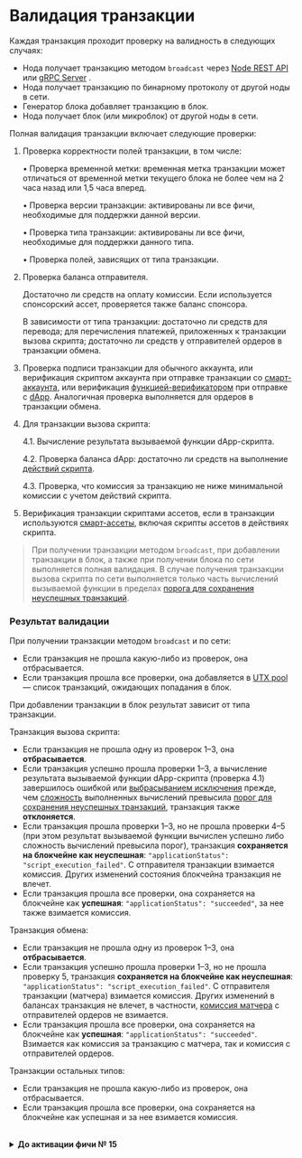 # Валидация транзакции

Каждая транзакция проходит проверку на валидность в следующих случаях:
* Нода получает транзакцию методом `broadcast` через [Node REST API](/ru/waves-node/node-api/) или [gRPC Server](/ru/waves-node/extensions/grpc-server/) .
* Нода получает транзакцию по бинарному протоколу от другой ноды в сети.
* Генератор блока добавляет транзакцию в блок.
* Нода получает блок (или микроблок) от другой ноды в сети.

Полная валидация транзакции включает следующие проверки:

1. Проверка корректности полей транзакции, в том числе:

   • Проверка временной метки: временная метка транзакции может отличаться от временной метки текущего блока не более чем на 2 часа назад или 1,5 часа вперед.

   • Проверка версии транзакции: активированы ли все фичи, необходимые для поддержки данной версии.

   • Проверка типа транзакции: активированы ли все фичи, необходимые для поддержки данного типа.

   • Проверка полей, зависящих от типа транзакции.

2. Проверка баланса отправителя.

   Достаточно ли средств на оплату комиссии. Если используется спонсорский ассет, проверяется также баланс спонсора.

   В зависимости от типа транзакции: достаточно ли средств для перевода; для перечисления платежей, приложенных к транзакции вызова скрипта; достаточно ли средств у отправителей ордеров в транзакции обмена.

3. Проверка подписи транзакции для обычного аккаунта, или верификация скриптом аккаунта при отправке транзакции со [смарт-аккаунта](/ru/blockchain/account/dapp), или верификация [функцией-верификатором](/ru/ride/functions/verifier-function) при отправке с [dApp](/ru/blockchain/account/dapp). Аналогичная проверка выполняется для ордеров в транзакции обмена.
4. Для транзакции вызова скрипта:

   4.1. Вычисление результата вызываемой функции dApp-скрипта.

   4.2. Проверка баланса dApp: достаточно ли средств на выполнение [действий скрипта](/ru/ride/structures/script-actions/).

   4.3. Проверка, что комиссия за транзакцию не ниже минимальной комиссии с учетом действий скрипта.

5. Верификация транзакции скриптами ассетов, если в транзакции используются [смарт-ассеты](/ru/blockchain/token/smart-asset), включая скрипты ассетов в действиях скрипта.

> При получении транзакции методом `broadcast`, при добавлении транзакции в блок, а также при получении блока по сети выполняется полная валидация. В случае получения транзакции вызова скрипта по сети выполняется только часть вычислений вызываемой функции в пределах [порога для сохранения неуспешных транзакций](/ru/ride/limits/).

### Результат валидации

При получении транзакции методом `broadcast` и по сети:
* Если транзакция не прошла какую-либо из проверок, она отбрасывается.
* Если транзакция прошла все проверки, она добавляется в [UTX pool](/ru/blockchain/transaction/#utx-pool) — список транзакций, ожидающих попадания в блок.

При добавлении транзакции в блок результат зависит от типа транзакции.

Транзакция вызова скрипта:
* Если транзакция не прошла одну из проверок 1–3, она **отбрасывается**.
* Если транзакция успешно прошла проверки 1–3, а вычисление результата вызываемой функции dApp-скрипта (проверка 4.1) завершилось ошибкой или [выбрасыванием исключения](/ru/ride/exceptions) прежде, чем [сложность](/ru/ride/base-concepts/complexity) выполненных вычислений превысила [порог для сохранения неуспешных транзакций](/ru/ride/limits/), транзакция также **отклоняется**.
* Если транзакция прошла проверки 1–3, но не прошла проверки 4–5 (при этом результат вызываемой функции вычислен успешно либо сложность вычислений превысила порог), транзакция **сохраняется на блокчейне как неуспешная**: `"applicationStatus": "script_execution_failed"`. С отправителя транзакции взимается комиссия. Других изменений состояния блокчейна транзакция не влечет.
* Если транзакция прошла все проверки, она сохраняется на блокчейне как **успешная**: `"applicationStatus": "succeeded"`, за нее также взимается комиссия.

Транзакция обмена:
* Если транзакция не прошла одну из проверок 1–3, она **отбрасывается**.
* Если транзакция успешно прошла проверки 1–3, но не прошла проверку 5, транзакция **сохраняется на блокчейне как неуспешная**: `"applicationStatus": "script_execution_failed"`. С отправителя транзакции (матчера) взимается комиссия. Других изменений в балансах транзакция не влечет, в частности, [комиссия матчера](/ru/blockchain/transaction-type/exchange-transaction#комиссия-матчера) с отправителей ордеров не взимается.
* Если транзакция прошла все проверки, она сохраняется на блокчейне как **успешная**: `"applicationStatus": "succeeded"`. Взимается как комиссия за транзакцию с матчера, так и комиссия с отправителей ордеров.

Транзакции остальных типов:
* Если транзакция не прошла какую-либо из проверок, она отбрасывается.
* Если транзакция прошла все проверки, она сохраняется на блокчейне как успешная и за нее взимается комиссия.

<br/>
<details><summary><b>До активации фичи № 15</b></summary>

До активации фичи №&nbsp;15 “Ride V4, VRF, Protobuf, Failed transactions” действовал другой порядок валидации транзакций. В частности, была возможной оплата комиссии за транзакцию вызова скрипта за счет средств, переведенных dApp-скриптом отправителю.

![](./_assets/tx-validaton.png)

1. Проверка корректности полей транзакции, в том числе:

   • Проверка временной метки: временная метка транзакции может отличаться от временной метки текущего блока не более чем на 2 часа назад или 1,5 часа вперед.

   • Проверка версии транзакции: активированы ли все фичи, необходимые для поддержки данной версии.

   • Проверка типа транзакции: активированы ли все фичи, необходимые для поддержки данного типа.

   • Проверка полей, зависящих от типа транзакции.

2. Проверка подписи транзакции для обычного аккаунта, или верификация скриптом аккаунта при отправке транзакции со [смарт-аккаунта](/ru/blockchain/account/dapp), или верификация [функцией-верификатором](/ru/ride/functions/verifier-function) при отправке с [dApp](/ru/blockchain/account/dapp). Аналогичная проверка выполняется для ордеров в транзакции обмена.

3. Верификация транзакции скриптами ассетов, если в транзакции используются [смарт-ассеты](/ru/blockchain/token/smart-asset), за исключением скриптов ассетов в [действиях dApp-скрипта](/ru/ride/structures/script-actions/), которые выполняются в&nbsp;п.&nbsp;5.
4. Проверка баланса отправителя.

   Достаточно ли средств на оплату комиссии. Если используется спонсорский ассет, проверяется также баланс спонсора.

   В зависимости от типа транзакции: достаточно ли средств для перевода; для перечисления платежей, приложенных к транзакции вызова скрипта; достаточно ли средств у отправителей ордеров в транзакции обмена.

5. Для транзакции вызова скрипта:

   5.1. Вычисление результата вызываемой функции dApp-скрипта.

   5.2. Верификация скриптами ассетов, если в [действиях скрипта](/ru/ride/structures/script-actions/) используются смарт-ассеты.

   5.3. Проверка баланса dApp: достаточно ли средств на выполнение действий скрипта.

   5.4. Проверка, что комиссия за транзакцию не ниже минимальной комиссии с учетом действий скрипта.

Транзакция сохраняется в блокчейне и за нее взимается комиссия, если она успешно прошла все проверки.
</details>
